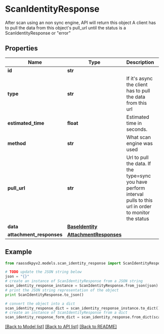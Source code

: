 # ScanIdentityResponse

After scan using an non sync engine, API will return this object A client has to pull the data from this object's pull_url  until the status is a ScanIdentityResponse or \"error\"

## Properties
Name | Type | Description | Notes
------------ | ------------- | ------------- | -------------
**id** | **str** |  | 
**type** | **str** | If it&#39;s async the client has to pull the data from this url | 
**estimated_time** | **float** | Estimated time in seconds. | [optional] 
**method** | **str** | What scan engine was used | [optional] 
**pull_url** | **str** | Url to pull the data. If the type&#x3D;sync you have perform interval pulls to this url in order to monitor the status | [optional] 
**data** | [**BaseIdentity**](BaseIdentity.md) |  | [optional] 
**attachment_responses** | [**AttachmentResponses**](AttachmentResponses.md) |  | [optional] 

## Example

```python
from raassdkpyv2.models.scan_identity_response import ScanIdentityResponse

# TODO update the JSON string below
json = "{}"
# create an instance of ScanIdentityResponse from a JSON string
scan_identity_response_instance = ScanIdentityResponse.from_json(json)
# print the JSON string representation of the object
print ScanIdentityResponse.to_json()

# convert the object into a dict
scan_identity_response_dict = scan_identity_response_instance.to_dict()
# create an instance of ScanIdentityResponse from a dict
scan_identity_response_form_dict = scan_identity_response.from_dict(scan_identity_response_dict)
```
[[Back to Model list]](../README.md#documentation-for-models) [[Back to API list]](../README.md#documentation-for-api-endpoints) [[Back to README]](../README.md)



